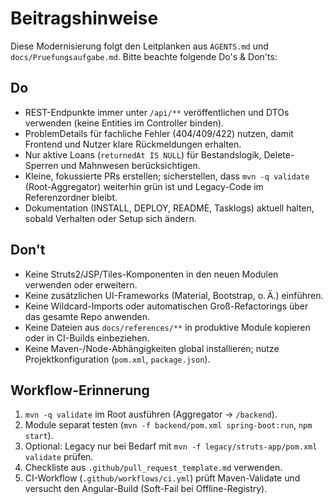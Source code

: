 # Beitragshinweise

Diese Modernisierung folgt den Leitplanken aus `AGENTS.md` und `docs/Pruefungsaufgabe.md`. Bitte beachte folgende Do's & Don'ts:

## Do
- REST-Endpunkte immer unter `/api/**` veröffentlichen und DTOs verwenden (keine Entities im Controller binden).
- ProblemDetails für fachliche Fehler (404/409/422) nutzen, damit Frontend und Nutzer klare Rückmeldungen erhalten.
- Nur aktive Loans (`returnedAt IS NULL`) für Bestandslogik, Delete-Sperren und Mahnwesen berücksichtigen.
- Kleine, fokussierte PRs erstellen; sicherstellen, dass `mvn -q validate` (Root-Aggregator) weiterhin grün ist und Legacy-Code im Referenzordner bleibt.
- Dokumentation (INSTALL, DEPLOY, README, Tasklogs) aktuell halten, sobald Verhalten oder Setup sich ändern.

## Don't
- Keine Struts2/JSP/Tiles-Komponenten in den neuen Modulen verwenden oder erweitern.
- Keine zusätzlichen UI-Frameworks (Material, Bootstrap, o. Ä.) einführen.
- Keine Wildcard-Imports oder automatischen Groß-Refactorings über das gesamte Repo anwenden.
- Keine Dateien aus `docs/references/**` in produktive Module kopieren oder in CI-Builds einbeziehen.
- Keine Maven-/Node-Abhängigkeiten global installieren; nutze Projektkonfiguration (`pom.xml`, `package.json`).

## Workflow-Erinnerung
1. `mvn -q validate` im Root ausführen (Aggregator → `/backend`).
2. Module separat testen (`mvn -f backend/pom.xml spring-boot:run`, `npm start`).
3. Optional: Legacy nur bei Bedarf mit `mvn -f legacy/struts-app/pom.xml validate` prüfen.
4. Checkliste aus `.github/pull_request_template.md` verwenden.
5. CI-Workflow (`.github/workflows/ci.yml`) prüft Maven-Validate und versucht den Angular-Build (Soft-Fail bei Offline-Registry).
